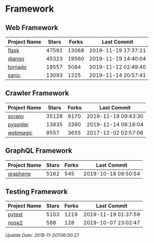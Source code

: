 # Framework

## Web Framework

| Project Name | Stars | Forks | Last Commit |
| ------------ | ----- | ----- | ----------- |
| [flask](https://github.com/pallets/flask) | 47591 | 13068 | 2019-11-19 17:37:21 |
| [django](https://github.com/django/django) | 45323 | 19560 | 2019-11-19 14:40:04 |
| [tornado](https://github.com/tornadoweb/tornado) | 18557 | 5084 | 2019-11-12 02:49:40 |
| [sanic](https://github.com/huge-success/sanic) | 13093 | 1225 | 2019-11-14 20:57:41 |

## Crawler Framework

| Project Name | Stars | Forks | Last Commit |
| ------------ | ----- | ----- | ----------- |
| [scrapy](https://github.com/scrapy/scrapy) | 35128 | 8170 | 2019-11-19 09:43:30 |
| [pyspider](https://github.com/binux/pyspider) | 13835 | 3390 | 2019-11-14 06:16:04 |
| [webmagic](https://github.com/code4craft/webmagic) | 8557 | 3655 | 2017-12-02 02:57:06 |

## GraphQL Framework

| Project Name | Stars | Forks | Last Commit |
| ------------ | ----- | ----- | ----------- |
| [graphene](https://github.com/graphql-python/graphene) | 5162 | 545 | 2019-10-18 09:50:54 |

## Testing Framework

| Project Name | Stars | Forks | Last Commit |
| ------------ | ----- | ----- | ----------- |
| [pytest](https://github.com/pytest-dev/pytest) | 5103 | 1219 | 2019-11-19 01:37:59 |
| [nose2](https://github.com/nose-devs/nose2) | 588 | 128 | 2019-10-07 23:02:47 |

*Update Date: 2019-11-20T06:00:27*